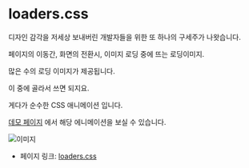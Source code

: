 # loaders.css

디자인 감각을 저세상 보내버린 개발자들을 위한 또 하나의 구세주가 나왓습니다.

페이지의 이동간, 화면의 전환시, 이미지 로딩 중에 뜨는 로딩이미지.

많은 수의 로딩 이미지가 제공됩니다.

이 중에 골라서 쓰면 되지요.

게다가 순수한 CSS 애니메이션 입니다.

[데모 페이지](http://connoratherton.com/loaders) 에서 해당 에니메이션을 보실 수 있습니다.

![이미지](https://raw.githubusercontent.com/TeamSEGO/github-trend-kr/master/img/010-11-01.PNG)
 - 페이지 링크: [loaders.css](https://github.com/ConnorAtherton/loaders.css)
